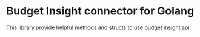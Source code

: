 # Budget Insight connector for Golang

This library provide helpful methods and structs to use budget insight api.